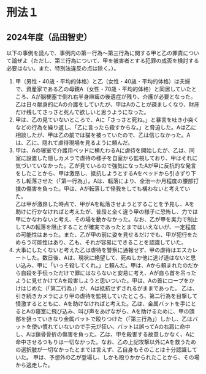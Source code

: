 # 刑法１

## 2024年度（品田智史）

以下の事例を読んで、事例内の第一行為〜第三行為に関する甲と乙の罪責について論ぜよ（ただし、第三行為について、甲を被害者とする犯罪の成否を検討する必要はない。また、特別法違反の点は除く。）。

1. 甲（男性・40歳・平均的体格）と乙（女性・40歳・平均的体格）は夫婦で、資産家である乙の母親A（女性・70歳・平均的体格）と同居していたところ、Aが脳梗塞で倒れ右半身麻痺の後遺症が残り、介護が必要となった。乙は日々献身的にAの介護をしていたが、甲はAのことが疎ましくなり、財産だけ残してさっさと死んで欲しいと思うようになった。
2. 甲は、乙の見ていないところで、Aに「さっさと死ね。」と暴言を吐き小突くなどの行為を繰り返し、「乙に言ったら殺すからな。」と脅迫した。Aは乙に相談したが、甲は乙の前では猫を被っていたので、乙は信じなかった。Aは、乙に、隠れて虐待現場を見るように頼んだ。
3. 甲は、Aの寝室で介護用ベッドに横たわるAに虐待を開始したが、乙は、同室に設置した隠しカメラで虐待の様子を自室から監視しており、甲はそれに気づいていなかった。乙が見ているので強気になったAが甲に反抗的な発言をしたことから、甲は激昂し、抵抗しようとするAをベッドから引きずり下ろし転落させた（「第一行為」）。Aは、転落により、全治一か月程度の腰部打撲の傷害を負った。甲は、Aが転落して怪我をしても構わないと考えていた。  
   乙は甲が激昂した時点で、甲がAを転落させようとすることを予見し、Aを助けに行かなければと考えたが、普段と全く違う甲の様子に恐怖し、力では甲にかなわないと考え、その場を動かなかった。なお、乙が甲を実力で制止してAの転落を阻止することが確実であったとまではいえないが、一定程度の可能性はあった。また、乙が甲の前に姿を見せるだけでも、甲が犯行をためらう可能性はあり、乙も、それが容易にできることを認識していた。
4. 大事にしたくないと考えた乙は虐待を警察に通報せず、甲の虐待はエスカレートした。数日後、Aは、現状に絶望して、死ぬしか他に逃げ道はないと思い込み、甲に「いっそ殺してくれ。」と頼んだ。甲は、Aから頼まれたのだから自殺を手伝っただけで罪にはならないと安易に考え、Aが自ら首を吊ったように見せかけてAを殺害しようと思いついた。甲は、Aの首にロープをかけはじめた（「第二行為」）が、Aは抵抗せずされるがままであった。
   乙は、引き続きカメラにより甲の虐待を監視していたところ、第二行為を目撃して憤激するとともに、Aを助けなければと考えた。乙は、金属バットを手にとるとAの寝室に飛び込み、叫び声をあげながら、Aを助けるために、甲の頭部を狙っていきなり金属バットで殴りつけた（「第三行為」）しかし、乙はバットを使い慣れていないので手元が狂い、バットは誤ってAの右肩に命中し、Aは鎖骨骨折の傷害を負った。乙は、甲を殺害する故意しかなく、Aに命中させるつもりは一切なかった。なお、乙の上記攻撃以外にAを救うための選択肢が一切なかったとまでは言えず、乙自身もそのことは十分認識していた。
   甲は、予想外の乙が登場し、しかも殴りかかられたことから、その場から逃走した。
